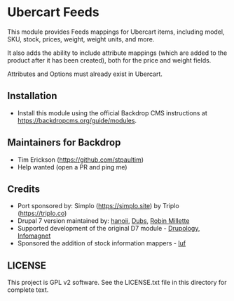 #  Ubercart Feeds

This module provides Feeds mappings for Ubercart items, including model, SKU, stock, prices, 
weight, weight units, and more.

It also adds the ability to include attribute mappings (which are added to the 
product after it has been created), both for the price and weight fields.

Attributes and Options must already exist in Ubercart.

## Installation

- Install this module using the official Backdrop CMS instructions at
  https://backdropcms.org/guide/modules.

## Maintainers for Backdrop

 - Tim Erickson (https://github.com/stpaultim)
 - Help wanted (open a PR and ping me)

## Credits

 - Port sponsored by: Simplo (https://simplo.site) by Triplo (https://triplo.co)
 - Drupal 7 version maintained by: [hanoii](https://www.drupal.org/u/hanoii), [Dubs](https://www.drupal.org/u/dubs), [Robin Millette](https://www.drupal.org/u/robin-millette)
 - Supported development of the original D7 module - [Drupology](https://www.drupal.org/drupology), [Infomagnet](http://www.infomagnet.com/)
 - Sponsored the addition of stock information mappers - [luf](https://www.drupal.org/u/luf)

## LICENSE

This project is GPL v2 software. See the LICENSE.txt file in this directory for
complete text.
